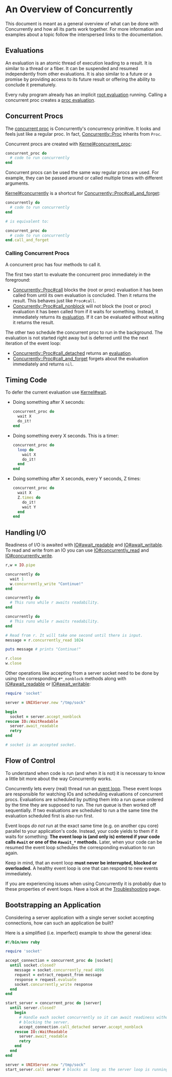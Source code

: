 # An Overview of Concurrently

This document is meant as a general overview of what can be done with
Concurrently and how all its parts work together. For more information and
examples about a topic follow the interspersed links to the documentation.

## Evaluations

An evaluation is an atomic thread of execution leading to a result. It is
similar to a thread or a fiber. It can be suspended and resumed independently
from other evaluations. It is also similar to a future or a promise by
providing access to its future result or offering the ability to conclude it
prematurely.

Every ruby program already has an implicit [root evaluation][Concurrently::Evaluation]
running. Calling a concurrent proc creates a [proc evaluation][Concurrently::Proc::Evaluation].

## Concurrent Procs

The [concurrent proc][Concurrently::Proc] is Concurrently's concurrency
primitive. It looks and feels just like a regular proc. In fact,
[Concurrently::Proc][] inherits from `Proc`.

Concurrent procs are created with [Kernel#concurrent_proc][]:

```ruby
concurrent_proc do
  # code to run concurrently
end
```

Concurrent procs can be used the same way regular procs are used. For example,
they can be passed around or called multiple times with different arguments.
    
[Kernel#concurrently] is a shortcut for [Concurrently::Proc#call_and_forget][]:
    
```ruby
concurrently do
  # code to run concurrently
end

# is equivalent to:

concurrent_proc do
  # code to run concurrently
end.call_and_forget
```

### Calling Concurrent Procs

A concurrent proc has four methods to call it.

The first two start to evaluate the concurrent proc immediately in the
foreground:

* [Concurrently::Proc#call][] blocks the (root or proc) evaluation it has been
  called from until its own evaluation is concluded. Then it returns the
  result. This behaves just like `Proc#call`.
* [Concurrently::Proc#call_nonblock][] will not block the (root or proc)
  evaluation it has been called from if it waits for something. Instead, it
  immediately returns its [evaluation][Concurrently::Proc::Evaluation]. If it
  can be evaluated without waiting it returns the result.

The other two schedule the concurrent proc to run in the background. The
evaluation is not started right away but is deferred until the the next
iteration of the event loop:

* [Concurrently::Proc#call_detached][] returns an [evaluation][Concurrently::Proc::Evaluation].
* [Concurrently::Proc#call_and_forget][] forgets about the evaluation immediately
    and returns `nil`.


## Timing Code

To defer the current evaluation use [Kernel#wait][].

* Doing something after X seconds:
    
    ```ruby
    concurrent_proc do
      wait X
      do_it!
    end
    ```

* Doing something every X seconds. This is a timer:
    
    ```ruby
    concurrent_proc do
      loop do
        wait X
        do_it!
      end
    end
    ```

* Doing something after X seconds, every Y seconds, Z times:
    
    ```ruby
    concurrent_proc do
      wait X
      Z.times do
        do_it!
        wait Y
      end
    end
    ```


## Handling I/O

Readiness of I/O is awaited with [IO#await_readable][] and [IO#await_writable][].
To read and write from an IO you can use [IO#concurrently_read][] and
[IO#concurrently_write][].

```ruby
r,w = IO.pipe

concurrently do
  wait 1
  w.concurrently_write "Continue!"
end

concurrently do
  # This runs while r awaits readability.
end

concurrently do
  # This runs while r awaits readability.
end

# Read from r. It will take one second until there is input.
message = r.concurrently_read 1024

puts message # prints "Continue!"

r.close
w.close
```

Other operations like accepting from a server socket need to be done by using
the corresponding `#*_nonblock` methods along with [IO#await_readable][] or
[IO#await_writable][]:

```ruby
require 'socket'

server = UNIXServer.new "/tmp/sock"

begin
  socket = server.accept_nonblock
rescue IO::WaitReadable
  server.await_readable
  retry
end

# socket is an accepted socket.
```


## Flow of Control

To understand when code is run (and when it is not) it is necessary to know
a little bit more about the way Concurrently works.

Concurrently lets every (real) thread run an [event loop][Concurrently::EventLoop].
These event loops are responsible for watching IOs and scheduling evaluations
of concurrent procs. Evaluations are scheduled by putting them into a run queue
ordered by the time they are supposed to run. The run queue is then worked off
sequentially. If two evaluations are scheduled to run a the same time the
evaluation scheduled first is also run first.

Event loops *do not* run at the exact same time (e.g. on another cpu core)
parallel to your application's code. Instead, your code yields to them if it
waits for something: **The event loop is (and only is) entered if your code
calls `#wait` or one of the `#await_*` methods.** Later, when your code can
be resumed the event loop schedules the corresponding evaluation to run again.

Keep in mind, that an event loop **must never be interrupted, blocked or
overloaded.** A healthy event loop is one that can respond to new events
immediately.

If you are experiencing issues when using Concurrently it is probably due to
these properties of event loops. Have a look at the [Troubleshooting][] page. 


## Bootstrapping an Application

Considering a server application with a single server socket accepting
connections, how can such an application be built?

Here is a simplified (i.e. imperfect) example to show the general idea:

```ruby
#!/bin/env ruby

require 'socket'

accept_connection = concurrent_proc do |socket|
  until socket.closed?
    message = socket.concurrently_read 4096
    request = extract_request_from message
    response = request.evaluate
    socket.concurrently_write response
  end
end

start_server = concurrent_proc do |server|
  until server.closed?
    begin
      # Handle each socket concurrently so it can await readiness without
      # blocking the server.
      accept_connection.call_detached server.accept_nonblock
    rescue IO::WaitReadable
      server.await_readable
      retry
    end
  end
end

server = UNIXServer.new "/tmp/sock"
start_server.call server # blocks as long as the server loop is running
```

[Concurrently::Evaluation]: http://www.rubydoc.info/github/christopheraue/m-ruby-concurrently/Concurrently/Evaluation
[Concurrently::Proc]: http://www.rubydoc.info/github/christopheraue/m-ruby-concurrently/Concurrently/Proc
[Concurrently::Proc#call]: http://www.rubydoc.info/github/christopheraue/m-ruby-concurrently/Concurrently/Proc#call-instance_method
[Concurrently::Proc#call_nonblock]: http://www.rubydoc.info/github/christopheraue/m-ruby-concurrently/Concurrently/Proc#call_nonblock-instance_method
[Concurrently::Proc#call_detached]: http://www.rubydoc.info/github/christopheraue/m-ruby-concurrently/Concurrently/Proc#call_detached-instance_method
[Concurrently::Proc#call_and_forget]: http://www.rubydoc.info/github/christopheraue/m-ruby-concurrently/Concurrently/Proc#call_and_forget-instance_method
[Concurrently::Proc::Evaluation]: http://www.rubydoc.info/github/christopheraue/m-ruby-concurrently/Concurrently/Proc/Evaluation
[Concurrently::EventLoop]: http://www.rubydoc.info/github/christopheraue/m-ruby-concurrently/Concurrently/EventLoop
[Kernel#concurrent_proc]: http://www.rubydoc.info/github/christopheraue/m-ruby-concurrently/Kernel#concurrent_proc-instance_method
[Kernel#concurrently]: http://www.rubydoc.info/github/christopheraue/m-ruby-concurrently/Kernel#concurrently-instance_method
[Kernel#wait]: http://www.rubydoc.info/github/christopheraue/m-ruby-concurrently/Kernel#wait-instance_method
[IO#await_readable]: http://www.rubydoc.info/github/christopheraue/m-ruby-concurrently/IO#await_readable-instance_method
[IO#await_writable]: http://www.rubydoc.info/github/christopheraue/m-ruby-concurrently/IO#await_writable-instance_method
[IO#concurrently_read]: http://www.rubydoc.info/github/christopheraue/m-ruby-concurrently/IO#concurrently_read-instance_method
[IO#concurrently_write]: http://www.rubydoc.info/github/christopheraue/m-ruby-concurrently/IO#concurrently_write-instance_method
[Troubleshooting]: http://www.rubydoc.info/github/christopheraue/m-ruby-concurrently/file/guides/Troubleshooting.md